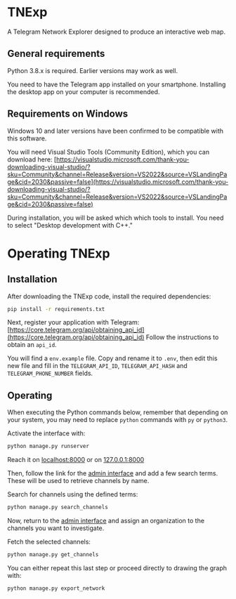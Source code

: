 # TNExp
A Telegram Network Explorer designed to produce an interactive web map.


## General requirements
Python 3.8.x is required. Earlier versions may work as well.

You need to have the Telegram app installed on your smartphone. Installing the desktop app on your computer is recommended.


## Requirements on Windows
Windows 10 and later versions have been confirmed to be compatible with this software.

You will need Visual Studio Tools (Community Edition), which you can download here:
[https://visualstudio.microsoft.com/thank-you-downloading-visual-studio/?sku=Community&channel=Release&version=VS2022&source=VSLandingPage&cid=2030&passive=false](https://visualstudio.microsoft.com/thank-you-downloading-visual-studio/?sku=Community&channel=Release&version=VS2022&source=VSLandingPage&cid=2030&passive=false)

During installation, you will be asked which which tools to install. You need to select "Desktop development with C++."


# Operating TNExp

## Installation
After downloading the TNExp code, install the required dependencies:
```sh
pip install -r requirements.txt
```
Next, register your application with Telegram: [https://core.telegram.org/api/obtaining_api_id](https://core.telegram.org/api/obtaining_api_id)
Follow the instructions to obtain an `api_id`.

You will find a `env.example` file. Copy and rename it to `.env`, then edit this new file and fill in the `TELEGRAM_API_ID`, `TELEGRAM_API_HASH` and `TELEGRAM_PHONE_NUMBER` fields.


## Operating

When executing the Python commands below, remember that depending on your system, you may need to replace `python` commands with `py` or `python3`.

Activate the interface with:
```sh
python manage.py runserver
```
Reach it on [localhost:8000](http://localhost:8000) or on [127.0.0.1:8000](http://127.0.0.1:8000)


Then, follow the link for the [admin interface](http://127.0.0.1:8000/admin/) and add a few search terms. These will be used to retrieve channels by name.

Search for channels using the defined terms:
```sh
python manage.py search_channels
```

Now, return to the [admin interface](http://127.0.0.1:8000/admin/) and assign an organization to the channels you want to investigate.

Fetch the selected channels:
```sh
python manage.py get_channels
```

You can either repeat this last step or proceed directly to drawing the graph with:
```sh
python manage.py export_network
```

